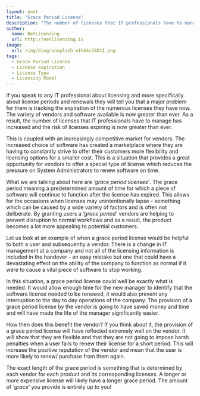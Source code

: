 ```yaml
---
layout: post
title: "Grace Period License"
description: "The number of licenses that IT professionals have to manage has increased and the risk of licenses expiring is now greater than ever."
author:
  name: NetLicensing
  url: http://netlicensing.io
image:
  url: /img/blog/unsplash-eIkbSc3SDtI.png
tags:
  - Grace Period License
  - License expiration
  - License Type
  - Licensing Model
---
```


If you speak to any IT professional about licensing and more specifically about license periods and renewals they will tell you that a major problem for them is tracking the expiration of the numerous licenses they have now. The variety of vendors and software available is now greater than ever. As a result, the number of licenses that IT professionals have to manage has increased and the risk of licenses expiring is now greater than ever.

This is coupled with an increasingly competitive market for vendors. The increased choice of software has created a marketplace where they are having to constantly strive to offer their customers more flexibility and licensing options for a smaller cost. This is a situation that provides a great opportunity for vendors to offer a special type of license which reduces the pressure on System Administrators to renew software on time.

What we are talking about here are *‘grace period licenses’*. The grace period meaning a predetermined amount of time for which a piece of software will continue to function after the license has expired. This allows for the occasions when licenses may unintentionally lapse - something which can be caused by a wide variety of factors and is often not deliberate. By granting users a *‘grace period’* vendors are helping to prevent disruption to normal workflows and as a result, the product becomes a lot more appealing to potential customers.

Let us look at an example of when a grace period license would be helpful to both a user and subsequently a vendor. There is a change in IT management at a company and not all of the licensing information is included in the handover - an easy mistake but one that could have a devastating effect on the ability of the company to function as normal if it were to cause a vital piece of software to stop working.

In this situation, a grace period license could well be exactly what is needed. It would allow enough time for the new manager to identify that the software license needed to be renewed, it would also prevent any interruption to the day to day operations of the company. The provision of a grace period license by the vendor is going to have saved money and time and will have made the life of the manager significantly easier.

How then does this benefit the vendor?
If you think about it, the provision of a grace period license will have reflected extremely well on the vendor. It will show that they are flexible and that they are not going to impose harsh penalties when a user fails to renew their license for a short period. This will increase the positive reputation of the vendor and mean that the user is more likely to renew/ purchase from them again.

The exact length of the grace period is something that is determined by each vendor for each product and its corresponding licenses. A longer or more expensive license will likely have a longer grace period. The amount of *‘grace’* you provide is entirely up to you!
